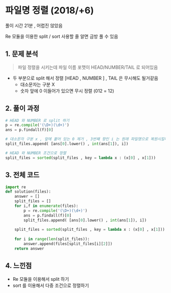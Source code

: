 # 파일명 정렬 (2018/+6)

풀이 시간 21분 , 어렵진 않았음

Re 모듈을 이용한 split / sort 사용할 줄 알면 금방 풀 수 있음



## 1. 문제 분석

>파일 정렬을 시키는데  파일 이름 포맷이 HEAD/NUMBER/TAIL 로 되어있음

- 두 부분으로 split 해서 정렬 [HEAD , NUMBER ] , TAIL 은 무시해도 될거같음
  - 대소문자는 구분 X
  - 숫자 앞에 0 이들어가 있으면 무시 정렬 (012 = 12)
  
  

## 2. 풀이 과정



```python
# HEAD 와 NUMBER 로 split 하기
p = re.compile('(\D+)(\d+)')
ans = p.findall(f)[0]
```



```python
# 대소문자 구분 x , 앞에 붙어 있는 0 제거 , 3번째 항인 i 는 원래 파일명으로 복원시킬때 사용할려고 저장
split_files.append( [ans[0].lower() , int(ans[1]), i])
```



```python
# HEAD 와 NUMBER 조건으로 정렬
split_files = sorted(split_files , key = lambda x : (x[0] , x[1]))
```






## 3. 전체 코드

```python
import re
def solution(files):
    answer = []
    split_files = []
    for i,f in enumerate(files):
        p = re.compile('(\D+)(\d+)')
        ans = p.findall(f)[0]
        split_files.append( [ans[0].lower() , int(ans[1]), i])
    
    split_files = sorted(split_files , key = lambda x : (x[0] , x[1]))
    
    for i in range(len(split_files)):
        answer.append(files[split_files[i][2]])
    return answer
```



## 4. 느낀점



- Re 모듈을 이용해서 split 하기
- sort 를 이용해서 다중 조건으로 정렬하기

